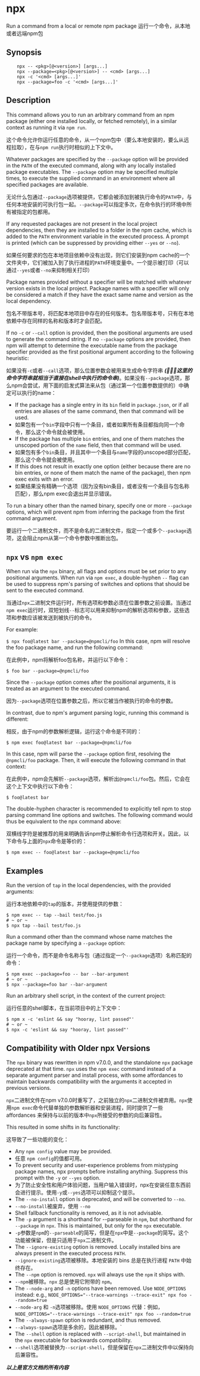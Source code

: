 # npx

Run a command from a local or remote npm package 
运行一个命令，从本地或者远端npm包

## Synopsis

```shell
    npx -- <pkg>[@<version>] [args...]
    npx --package=<pkg>[@<version>] -- <cmd> [args...]
    npx -c '<cmd> [args...]'
    npx --package=foo -c '<cmd> [args...]'
```

## Description

This command allows you to run an arbitrary command from an npm package (either one installed locally, or fetched remotely), in a similar context as running it via `npm run`.

这个命令允许你运行任意的命令，从一个npm包中（要么本地安装的，要么从远程拉取），在与`npm run`执行时相似的上下文中。

Whatever packages are specified by the `--package` option will be provided in the `PATH` of the executed command, along with any locally installed package executables. The `--package` option may be specified multiple times, to execute the supplied command in an environment where all specified packages are available.

无论什么包通过`--package`选项被提供，它都会被添加到被执行命令的`PATH`中，与任何本地安装的可执行包一起。`--package`可以指定多次，在命令执行的环境中所有被指定的包都用。

If any requested packages are not present in the local project dependencies, then they are installed to a folder in the npm cache, which is added to the `PATH` environment variable in the executed process. A prompt is printed (which can be suppressed by providing either `--yes` or `--no`).

如果任何要求的包在本地项目依赖中没有出现，则它们安装到npm cache的一个文件夹中，它们被加入到了执行进程的`PATH`环境变量中。一个提示被打印（可以通过`--yes`或者`--no`来抑制相关打印）

Package names provided without a specifier will be matched with whatever version exists in the local project. Package names with a specifier will only be considered a match if they have the exact same name and version as the local dependency.

包名不带版本号，将匹配本地项目中存在的任何版本。包名带版本号，只有在本地依赖中存在同样的名称和版本时才会匹配。

If no `-c` or `--call` option is provided, then the positional arguments are used to generate the command string. If no `--package` options are provided, then npm will attempt to determine the executable name from the package specifier provided as the first positional argument according to the following heuristic:

如果没有`-c`或者`--call`选项，那么位置参数会被用来生成命令字符串 ***(:pill::pill::pill:这里的命令字符串就相当于直接在shell中执行的命令串)***。如果没有`--package`选项，那么npm会尝试，用下面的启发式算法来从包（通过第一个位置参数提供的）中确定可以执行的name：

- If the package has a single entry in its `bin` field in `package.json`, or if all entries are aliases of the same command, then that command will be used.
- 如果包有一个`bin`字段中只有一个条目，或者如果所有条目都指向同一个命令，那么这个命令就会被使用。
- If the package has multiple `bin` entries, and one of them matches the unscoped portion of the `name` field, then that command will be used.
- 如果包有多个`bin`条目，并且其中一个条目与`name`字段的unscoped部分匹配，那么这个命令就会被使用。
- If this does not result in exactly one option (either because there are no bin entries, or none of them match the name of the package), then npm exec exits with an error.
- 如果结果没有精确一个选项（因为没有bin条目，或者没有一个条目与包名称匹配），那么npm exec会退出并显示错误。

To run a binary other than the named binary, specify one or more `--package` options, which will prevent npm from inferring the package from the first command argument.

要运行一个二进制文件，而不是命名的二进制文件，指定一个或多个`--package`选项，这会阻止npm从第一个命令参数中推断出包。

## `npx` vs `npm exec`

When run via the `npx` binary, all flags and options must be set prior to any positional arguments. When run via `npm exec`, a double-hyphen `--` flag can be used to suppress npm's parsing of switches and options that should be sent to the executed command.

当通过`npx`二进制文件运行时，所有选项和参数必须在位置参数之前设置。当通过`npm exec`运行时，双短划线`--`标志可以用来抑制npm的解析选项和参数，这些选项和参数应该被发送到被执行的命令。

For example:

`$ npx foo@latest bar --package=@npmcli/foo`
In this case, npm will resolve the foo package name, and run the following command:

在此例中，npm将解析foo包名称，并运行以下命令：

`$ foo bar --package=@npmcli/foo`

Since the `--package` option comes after the positional arguments, it is treated as an argument to the executed command.

因为`--package`选项在位置参数之后，所以它被当作被执行的命令的参数。

In contrast, due to npm's argument parsing logic, running this command is different:

相反，由于npm的参数解析逻辑，运行这个命令是不同的：

`$ npm exec foo@latest bar --package=@npmcli/foo`

In this case, npm will parse the `--package` option first, resolving the `@npmcli/foo` package. Then, it will execute the following command in that context:

在此例中，npm会先解析`--package`选项，解析出`@npmcli/foo`包。然后，它会在这个上下文中执行以下命令：

`$ foo@latest bar`

The double-hyphen character is recommended to explicitly tell npm to stop parsing command line options and switches. The following command would thus be equivalent to the npx command above:

双横线字符是被推荐的用来明确告诉npm停止解析命令行选项和开关。因此，以下命令与上面的`npx`命令是等价的：

`$ npm exec -- foo@latest bar --package=@npmcli/foo`

## Examples

Run the version of `tap` in the local dependencies, with the provided arguments:

运行本地依赖中的`tap`的版本，并使用提供的参数：

```shell
$ npm exec -- tap --bail test/foo.js
# ~ or ~
$ npx tap --bail test/foo.js
```

Run a command other than the command whose name matches the package name by specifying a `--package` option:

运行一个命令，而不是命令名称与包（通过指定一个`--package`选项）名称匹配的命令：

```shell
$ npm exec --package=foo -- bar --bar-argument
# ~ or ~
$ npx --package=foo bar --bar-argument
```

Run an arbitrary shell script, in the context of the current project:

运行任意的shell脚本，在当前项目中的上下文中：

```shell
$ npm x -c 'eslint && say "hooray, lint passed"'
# ~ or ~
$ npx -c 'eslint && say "hooray, lint passed"'
```

## Compatibility with Older npx Versions

The `npx` binary was rewritten in npm v7.0.0, and the standalone `npx` package deprecated at that time. `npx` uses the `npm exec` command instead of a separate argument parser and install process, with some affordances to maintain backwards compatibility with the arguments it accepted in previous versions.

`npx`二进制文件在npm v7.0.0时重写了，之前独立的`npx`二进制文件被弃用。`npx`使用`npm exec`命令代替单独的参数解析器和安装进程，同时提供了一些 affordances 来保持与以前的版本中`npx`所接受的参数的向后兼容性。

This resulted in some shifts in its functionality:

这导致了一些功能的变化：

- Any `npm config` value may be provided.
- 任意 `npm config`的值都可用。
- To prevent security and user-experience problems from mistyping package names, npx prompts before installing anything. Suppress this prompt with the `-y` or `--yes` option.
- 为了防止安全性和用户体验问题，当用户输入错误时，npx在安装任意东西前会进行提示。使用`-y`或`--yes`选项可以抑制这个提示。
- The `--no-install` option is deprecated, and will be converted to `--no`.
- `--no-install`被废弃，使用 `--no`
- Shell fallback functionality is removed, as it is not advisable.
- The `-p` argument is a shorthand for --parseable in `npm`, but shorthand for `--package` in `npx`. This is maintained, but only for the `npx` executable.
- `-p`参数是`npm`的`--parseable`的简写，但是在`npx`中是`--package`的简写。这个功能被保留，但是只适用于`npx`二进制文件。
- The `--ignore-existing` option is removed. Locally installed bins are always present in the executed process `PATH`.
- `--ignore-existing`选项被移除。本地安装的 bins 总是在执行进程 `PATH` 中始终存在。
- The `--npm` option is removed. `npx` will always use the `npm` it ships with.
- `--npm`被移除。`npx` 总是使用它附带的 `npm`。
- The `--node-arg` and `-n` options have been removed. Use `NODE_OPTIONS` instead: e.g., `NODE_OPTIONS="--trace-warnings --trace-exit" npx foo --random=true`
- `--node-arg` 和 `-n`选项被移除。使用 `NODE_OPTIONS` 代替：例如，`NODE_OPTIONS="--trace-warnings --trace-exit" npx foo --random=true`
- The `--always-spawn` option is redundant, and thus removed.
- `--always-spawn`选项是多余的，因此被移除。`
- The `--shell` option is replaced with `--script-shell`, but maintained in the `npx` executable for backwards compatibility.
- `--shell`选项被替换为`--script-shell`，但是保留在`npx`二进制文件中以保持向后兼容性。

***以上是官方文档的所有内容***
